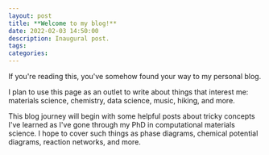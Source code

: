 ```yaml
---
layout: post
title: **Welcome to my blog!**
date: 2022-02-03 14:50:00
description: Inaugural post.
tags: 
categories: 
---
```


If you're reading this, you've somehow found your way to my personal blog.

I plan to use this page as an outlet to write about things that interest me: materials
science, chemistry, data science, music, hiking, and more.

This blog journey will begin with some helpful posts about tricky concepts I've
learned as I've gone through my PhD in computational materials science. I hope to cover
such things as phase diagrams, chemical potential diagrams, reaction networks, and more.
